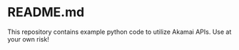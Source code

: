 README.md
===

This repository contains example python code to utilize Akamai APIs.  Use at your own risk!

